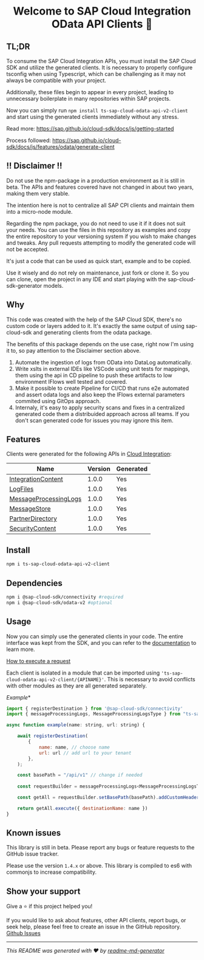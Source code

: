 <h1 align="center">Welcome to SAP Cloud Integration OData API Clients 👋</h1>

## TL;DR

To consume the SAP Cloud Integration APIs, you must install the SAP Cloud SDK and utilize the generated clients. It is necessary to properly configure tsconfig when using Typescript, which can be challenging as it may not always be compatible with your project.

Additionally, these files begin to appear in every project, leading to unnecessary boilerplate in many repositories within SAP projects.

Now you can simply run `npm install ts-sap-cloud-odata-api-v2-client` and start using the generated clients immediately without any stress.

Read more: https://sap.github.io/cloud-sdk/docs/js/getting-started

Process followed: https://sap.github.io/cloud-sdk/docs/js/features/odata/generate-client

## !! Disclaimer !!

Do not use the npm-package in a production environment as it is still in beta. The APIs and features covered have not changed in about two years, making them very stable.

The intention here is not to centralize all SAP CPI clients and maintain them into a micro-node module.

Regarding the npm package, you do not need to use it if it does not suit your needs. You can use the files in this repository as examples and copy the entire repository to your versioning system if you wish to make changes and tweaks. Any pull requests attempting to modify the generated code will not be accepted.

It's just a code that can be used as quick start, example and to be copied.

Use it wisely and do not rely on maintenance, just fork or clone it. So you can clone, open the project in any IDE and start playing with
the sap-cloud-sdk-generator models.


## Why

This code was created with the help of the SAP Cloud SDK, there's no custom code or layers added to it. It's exactly the same output of
using sap-cloud-sdk and generating clients from the odata package.

The benefits of this package depends on the use case, right now I'm using it to, so pay attention to the Disclaimer section above.
1. Automate the ingestion of logs from OData into DataLog automatically.
2. Write xslts in external IDEs like VSCode using unit tests for mappings, them using the api in CD pipeline to push these artifacts to
   low environment IFlows well tested and covered.
4. Make it possible to create Pipeline for CI/CD that runs e2e automated and assert odata logs and also keep the IFlows external parameters
   commited using GitOps approach.
5. Internaly, it's easy to apply security scans and fixes in a centralized generated code them a distribuided approach across all teams. If you don't scan generated code for issues you may ignore this item.

## Features

Clients were generated for the following APIs in [Cloud Integration](https://api.sap.com/package/CloudIntegrationAPI/odata):


| Name | Version | Generated |
| ---- | ---- | --------- |
| [IntegrationContent](https://api.sap.com/api/IntegrationContent/resource/Integration_Package_Discover) | 1.0.0 | Yes |
| [LogFiles](https://api.sap.com/api/LogFiles/resource/Log_Files) | 1.0.0 | Yes |
| [MessageProcessingLogs](https://api.sap.com/api/MessageProcessingLogs/resource/Logs) | 1.0.0 | Yes |
| [MessageStore](https://api.sap.com/api/MessageStore/resource/Entries) | 1.0.0 | Yes |
| [PartnerDirectory](https://api.sap.com/api/PartnerDirectory/resource/Alternative_Partners) | 1.0.0 | Yes |
| [SecurityContent](https://api.sap.com/api/SecurityContent/resource/Certificate) | 1.0.0 | Yes |


## Install

```sh
npm i ts-sap-cloud-odata-api-v2-client
```

## Dependencies
```sh
npm i @sap-cloud-sdk/connectivity #required
npm i @sap-cloud-sdk/odata-v2 #optional
```

## Usage

Now you can simply use the generated clients in your code. The entire interface was kept from the SDK, and you can refer to the [documentation](https://sap.github.io/cloud-sdk/docs/js/getting-started) to learn more.

[How to execute a request](https://sap.github.io/cloud-sdk/docs/js/features/odata/execute-request)


Each client is isolated in a module that can be imported using `'ts-sap-cloud-odata-api-v2-client/{APINAME}'`.
This is necessary to avoid conflicts with other modules as they are all generated separately.

*Example**

```js
import { registerDestination } from '@sap-cloud-sdk/connectivity'
import { messageProcessingLogs, MessageProcessingLogsType } from "ts-sap-cloud-odata-api-v2-client/MessageProcessingLogsClient";

async function example(name: string, url: string) {

    await registerDestination(
        {
            name: name, // choose name
            url: url // add url to your tenant
        },
    );

    const basePath = "/api/v1" // change if needed
    
    const requestBuilder = messageProcessingLogs<MessageProcessingLogsType>().messageProcessingLogsApi.requestBuilder().getAll()

    const getAll = requestBuilder.setBasePath(basePath).addCustomHeaders({ 'authorization': `Bearer ...` })

    return getAll.execute({ destinationName: name })
}
```

## Known issues

This library is still in beta. Please report any bugs or feature requests to the GitHub issue tracker.

Please use the version `1.4.x` or above. This library is compiled to es6 with commonjs to increase compatibility.


## Show your support

Give a ⭐️ if this project helped you!

If you would like to ask about features, other API clients, report bugs, or seek help, please feel free to create an issue in the GitHub repository.
[Github Issues](https://github.com/GiuseppeMP/sap-cloud-integration-odata-api-v2-clients/issues/new)

***
_This README was generated with ❤️ by [readme-md-generator](https://github.com/kefranabg/readme-md-generator)_
